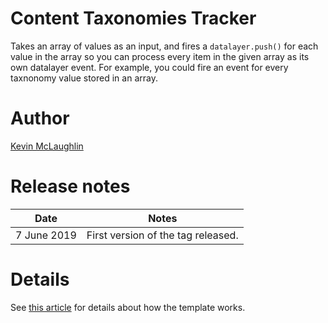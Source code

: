 # Content Taxonomies Tracker

Takes an array of values as an input, and fires a `datalayer.push()` for each value in the array so you can process every item in the given array as its own datalayer event. For example, you could fire an event for every taxnonomy value stored in an array.

# Author

[Kevin McLaughlin](https://bit.ly/2EXJXhk)

# Release notes

| Date        | Notes                              |
| ----------- | ---------------------------------- |
| 7 June 2019 | First version of the tag released. |

# Details

See [this article](https://bit.ly/2Zl43u3) for details about how the template works.
